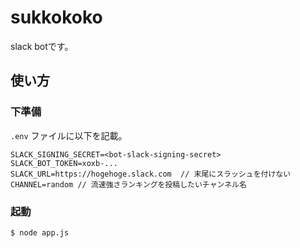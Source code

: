 # sukkokoko

slack botです。

## 使い方

### 下準備

`.env` ファイルに以下を記載。
```
SLACK_SIGNING_SECRET=<bot-slack-signing-secret>
SLACK_BOT_TOKEN=xoxb-...
SLACK_URL=https://hogehoge.slack.com  // 末尾にスラッシュを付けない
CHANNEL=random // 流速強さランキングを投稿したいチャンネル名
```

### 起動

```shell
$ node app.js
```
